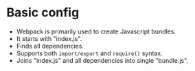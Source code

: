 # Basic config

* Webpack is primarily used to create Javascript bundles.
* It starts with "index.js".
* Finds all dependencies.
* Supports both `import/export` and `require()` syntax.
* Joins "index.js" and all dependencies into single "bundle.js".
